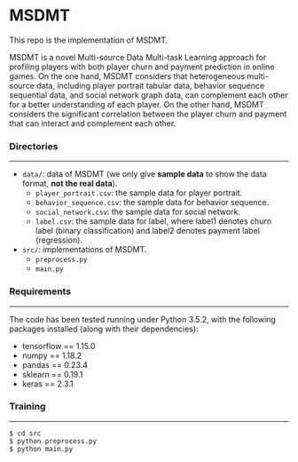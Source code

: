 # MSDMT

This repo is the implementation of MSDMT.

MSDMT is a novel Multi-source Data Multi-task Learning approach for profiling players with both player churn and payment prediction in online games. 
On the one hand, MSDMT considers that heterogeneous multi-source data, including player portrait tabular data, behavior sequence sequential data, and social network graph data, can complement each other for a better understanding of each player.
On the other hand, MSDMT considers the significant correlation between the player churn and payment that can interact and complement each other.

### Directories
***
- `data/`: data of MSDMT (we only give **sample data** to show the data format, **not the real data**).
  - `player_portrait.csv`: the sample data for player portrait.
  - `behavior_sequence.csv`: the sample data for behavior sequence.
  - `social_network.csv`: the sample data for social network.
  - `label.csv`: the sample data for label, where label1 denotes churn label (binary classification) and label2 denotes payment label (regression).
- `src/`: implementations of MSDMT.
  - `preprocess.py`
  - `main.py`

### Requirements
***
The code has been tested running under Python 3.5.2, with the following packages installed (along with their dependencies):
- tensorflow == 1.15.0
- numpy == 1.18.2
- pandas == 0.23.4
- sklearn == 0.19.1
- keras == 2.3.1

### Training
***
```
$ cd src
$ python preprocess.py 
$ python main.py 
```